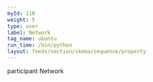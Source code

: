 ```yaml
---
myId: 110
weight: 5
type: user
label: Network
tag_name: ubuntu
run_time: /bin/python
layout: feeds/section/skema/sequence/property
---
```

participant Network
